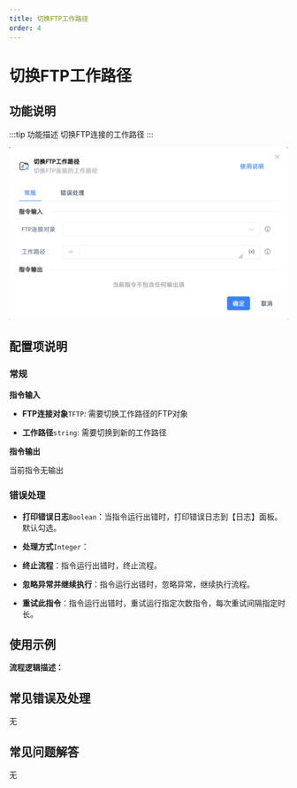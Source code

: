 ```yaml
---
title: 切换FTP工作路径
order: 4
---
```


# 切换FTP工作路径

## 功能说明

:::tip 功能描述
切换FTP连接的工作路径
:::

![切换FTP工作路径](../../../assets/切换FTP工作路径_command.png)

## 配置项说明

### 常规

**指令输入**

- **FTP连接对象**`TFTP`: 需要切换工作路径的FTP对象

- **工作路径**`string`: 需要切换到新的工作路径


**指令输出**

当前指令无输出

### 错误处理

- **打印错误日志**`Boolean`：当指令运行出错时，打印错误日志到【日志】面板。默认勾选。

- **处理方式**`Integer`：

 - **终止流程**：指令运行出错时，终止流程。

 - **忽略异常并继续执行**：指令运行出错时，忽略异常，继续执行流程。

 - **重试此指令**：指令运行出错时，重试运行指定次数指令，每次重试间隔指定时长。

## 使用示例

**流程逻辑描述：** 

## 常见错误及处理

无

## 常见问题解答

无

